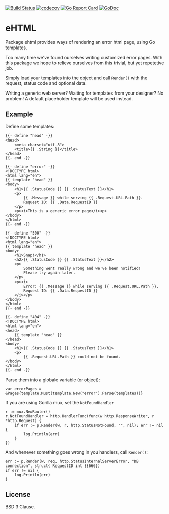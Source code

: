 [![Build Status](https://travis-ci.org/moapis/ehtml.svg?branch=master)](https://travis-ci.org/moapis/ehtml)
[![codecov](https://codecov.io/gh/moapis/ehtml/branch/master/graph/badge.svg)](https://codecov.io/gh/moapis/ehtml)
[![Go Report Card](https://goreportcard.com/badge/github.com/moapis/ehtml)](https://goreportcard.com/report/github.com/moapis/ehtml)
[![GoDoc](https://godoc.org/github.com/moapis/ehtml?status.svg)](https://godoc.org/github.com/moapis/ehtml)

# eHTML

Package ehtml provides ways of rendering an error html page, using Go templates.

Too many time we've found ourselves writing customized error pages. With this package we hope to relieve ourselves from this trivial, but yet repetetive job.

Simply load your templates into the object and call `Render()` with the request, status code and optional data. 

Writing a generic web server? Waiting for templates from your designer? No problem! A default placeholder template will be used instead.

## Example

Define some templates:

````
{{- define "head" -}}
<head>
    <meta charset="utf-8">
    <title>{{ .String }}</title>
</head>
{{- end -}}

{{- define "error" -}}
<!DOCTYPE html>
<html lang="en">
{{ template "head" }}
<body>
    <h1>{{ .StatusCode }} {{ .StatusText }}</h1>
    <p>
        {{ .Message }} while serving {{ .Request.URL.Path }}.
        Request ID: {{ .Data.RequestID }}
    </p>
    <p><i>This is a generic error page</i><p>
</body>
</html>
{{- end -}}

{{- define "500" -}}
<!DOCTYPE html>
<html lang="en">
{{ template "head" }}
<body>
    <h1>Snap!</h1>
    <h2>{{ .StatusCode }} {{ .StatusText }}</h2>
    <p>
        Something went really wrong and we've been notified!
        Please try again later.
    </p>
    <p><i>
        Error: {{ .Message }} while serving {{ .Request.URL.Path }}.
        Request ID: {{ .Data.RequestID }}
    </i></p>
</body>
</html>
{{- end -}}

{{- define "404" -}}
<!DOCTYPE html>
<html lang="en">
<head>
    {{ template "head" }}
</head>
<body>
    <h1>{{ .StatusCode }} {{ .StatusText }}</h1>
    <p>
        {{ .Request.URL.Path }} could not be found.
</body>
</html>
{{- end -}}
````

Parse them into a globale variable (or object):

````
var errorPages = &Pages{template.Must(template.New("error").Parse(templates))}
````

If you are using Gorilla mux, set the `NotFoundHandler`

````
r := mux.NewRouter()
r.NotFoundHandler = http.HandlerFunc(func(w http.ResponseWriter, r *http.Request) {
    if err := p.Render(w, r, http.StatusNotFound, "", nil); err != nil {
        log.Println(err)
    }
})
````

And whenever something goes wrong in you handlers, call `Render()`:

````
err := p.Render(w, req, http.StatusInternalServerError, "DB connection", struct{ RequestID int }{666})
if err != nil {
    log.Println(err)
}
````

## License

BSD 3 Clause.
